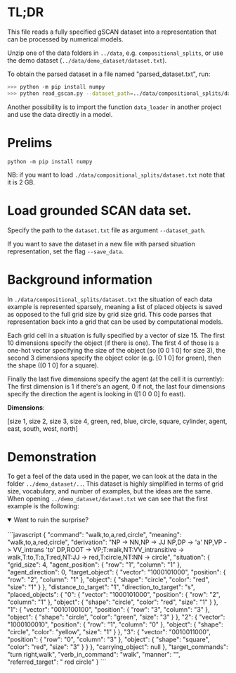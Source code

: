 # TL;DR
This file reads a fully specified gSCAN dataset into a representation that can be processed by numerical models.
 
Unzip one of the data folders in `../data`, e.g. `compositional_splits`, or use the demo dataset (`../data/demo_dataset/dataset.txt`).
 
To obtain the parsed dataset in a file named "parsed_dataset.txt", run:
```bash
>>> python -m pip install numpy
>>> python read_gscan.py --dataset_path=../data/compositional_splits/dataset.txt --save_data --output_file=parsed_dataset.txt
```

Another possibility is to import the function `data_loader` in another project and use the data directly in a model.

# Prelims
```python -m pip install numpy```

NB: if you want to load `./data/compositional_splits/dataset.txt` note that it is 2 GB.

# Load grounded SCAN data set.
Specify the path to the `dataset.txt` file as argument `--dataset_path`.

If you want to save the dataset in a new file with parsed situation representation, set the flag `--save_data`.

# Background information

In `./data/compositional_splits/dataset.txt` the situation of each data example is represented sparsely,
meaning a list of placed objects is saved as opposed to the full grid size by grid size grid.
This code parses that representation back into a grid that can be used by computational models.

Each grid cell in a situation is fully specified by a vector of size 15.
The first 10 dimensions specify the object (if there is one). The first 4 of those is a one-hot vector
specifying the size of the object (so [0 0 1 0] for size 3), the second 3 dimensions specify
the object color (e.g. [0 1 0] for green), then the shape ([0 1 0] for a square).

Finally the last five dimensions specify the agent (at the cell it is currently):
The first dimension is 1 if there's an agent, 0 if not, the last four dimensions specify the
direction the agent is looking in ([1 0 0 0] fo east).

**Dimensions**:

[size 1, size 2, size 3, size 4, green, red, blue, circle, square, cylinder, agent, east, south, west, north]

# Demonstration

To get a feel of the data used in the paper, we can look at the data in the folder `../demo_dataset/..`. This dataset is highly simplified in terms of grid size, vocabulary, and number of examples, but the ideas are the same. When opening `../demo_dataset/dataset.txt` we can see that the first example is the following: 

<details open>
<summary>Want to ruin the surprise?</summary>
 <br>
```javascript
{
    "command": "walk,to,a,red,circle",
    "meaning": "walk,to,a,red,circle",
    "derivation": "NP -> NN,NP -> JJ NP,DP -> 'a' NP,VP -> VV_intrans 'to' DP,ROOT -> VP;T:walk,NT:VV_intransitive -> walk,T:to,T:a,T:red,NT:JJ -> red,T:circle,NT:NN -> circle",
    "situation": {
        "grid_size": 4,
        "agent_position": {
            "row": "1",
            "column": "1"
        },
        "agent_direction": 0,
        "target_object": {
            "vector": "1000101000",
            "position": {
                "row": "2",
                "column": "1"
            },
            "object": {
                "shape": "circle",
                "color": "red",
                "size": "1"
            }
        },
        "distance_to_target": "1",
        "direction_to_target": "s",
        "placed_objects": {
            "0": {
                "vector": "1000101000",
                "position": {
                    "row": "2",
                    "column": "1"
                },
                "object": {
                    "shape": "circle",
                    "color": "red",
                    "size": "1"
                }
            },
            "1": {
                "vector": "0010100100",
                "position": {
                    "row": "3",
                    "column": "3"
                },
                "object": {
                    "shape": "circle",
                    "color": "green",
                    "size": "3"
                }
            },
            "2": {
                "vector": "1000100010",
                "position": {
                    "row": "1",
                    "column": "0"
                },
                "object": {
                    "shape": "circle",
                    "color": "yellow",
                    "size": "1"
                }
            },
            "3": {
                "vector": "0010011000",
                "position": {
                    "row": "0",
                    "column": "3"
                },
                "object": {
                    "shape": "square",
                    "color": "red",
                    "size": "3"
                }
            }
        },
        "carrying_object": null
    },
    "target_commands": "turn right,walk",
    "verb_in_command": "walk",
    "manner": "",
    "referred_target": " red circle"
}
```
</details>
